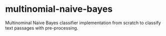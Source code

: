 # multinomial-naive-bayes
Multinominal Naive Bayes classifier implementation from scratch to classify text passages with pre-processing.

